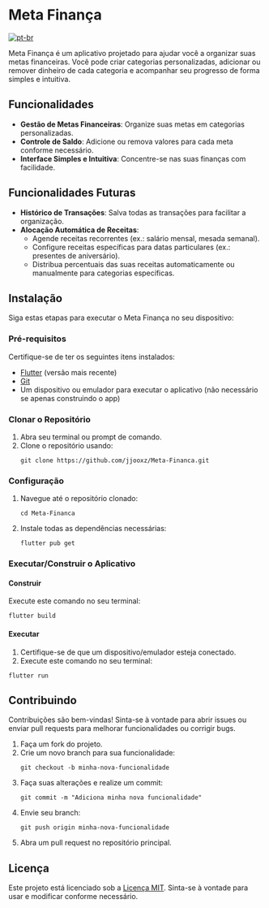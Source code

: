 # Meta Finança

[![pt-br](https://img.shields.io/badge/lang-en-red)](README.md)

Meta Finança é um aplicativo projetado para ajudar você a organizar suas metas financeiras. Você pode criar categorias personalizadas, adicionar ou remover dinheiro de cada categoria e acompanhar seu progresso de forma simples e intuitiva.

## Funcionalidades

- **Gestão de Metas Financeiras**: Organize suas metas em categorias personalizadas.
- **Controle de Saldo**: Adicione ou remova valores para cada meta conforme necessário.
- **Interface Simples e Intuitiva**: Concentre-se nas suas finanças com facilidade.

## Funcionalidades Futuras

- **Histórico de Transações**: Salva todas as transações para facilitar a organização.
- **Alocação Automática de Receitas**:
  - Agende receitas recorrentes (ex.: salário mensal, mesada semanal).
  - Configure receitas específicas para datas particulares (ex.: presentes de aniversário).
  - Distribua percentuais das suas receitas automaticamente ou manualmente para categorias específicas.

## Instalação

Siga estas etapas para executar o Meta Finança no seu dispositivo:

### Pré-requisitos

Certifique-se de ter os seguintes itens instalados:

- [Flutter](https://flutter.dev/docs/get-started/install) (versão mais recente)
- [Git](https://git-scm.com/)
- Um dispositivo ou emulador para executar o aplicativo (não necessário se apenas construindo o app)

### Clonar o Repositório

1. Abra seu terminal ou prompt de comando.
2. Clone o repositório usando:
   ```
   git clone https://github.com/jjooxz/Meta-Financa.git
   ```

### Configuração

1. Navegue até o repositório clonado:
   ```
   cd Meta-Financa
   ```
2. Instale todas as dependências necessárias:
   ```
   flutter pub get
   ```

### Executar/Construir o Aplicativo
#### Construir
Execute este comando no seu terminal:
```
flutter build
```

#### Executar
1. Certifique-se de que um dispositivo/emulador esteja conectado.
2. Execute este comando no seu terminal:
```
flutter run
```

## Contribuindo

Contribuições são bem-vindas! Sinta-se à vontade para abrir issues ou enviar pull requests para melhorar funcionalidades ou corrigir bugs.

1. Faça um fork do projeto.
2. Crie um novo branch para sua funcionalidade:
   ```
   git checkout -b minha-nova-funcionalidade
   ```
3. Faça suas alterações e realize um commit:
   ```
   git commit -m "Adiciona minha nova funcionalidade"
   ```
4. Envie seu branch:
   ```
   git push origin minha-nova-funcionalidade
   ```
5. Abra um pull request no repositório principal.

## Licença

Este projeto está licenciado sob a [Licença MIT](LICENSE). Sinta-se à vontade para usar e modificar conforme necessário.
